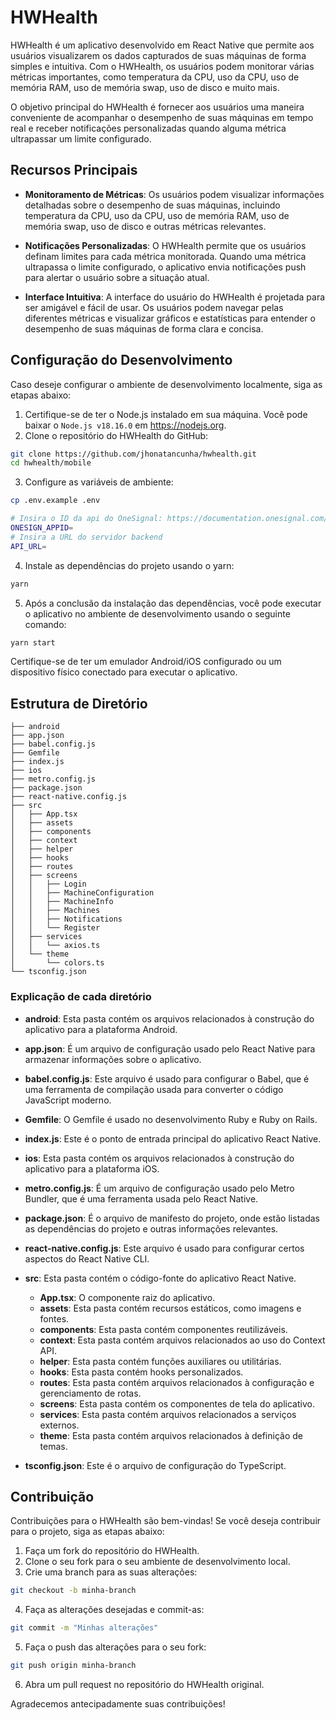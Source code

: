 # HWHealth

HWHealth é um aplicativo desenvolvido em React Native que permite aos usuários visualizarem os dados capturados de suas máquinas de forma simples e intuitiva. Com o HWHealth, os usuários podem monitorar várias métricas importantes, como temperatura da CPU, uso da CPU, uso de memória RAM, uso de memória swap, uso de disco e muito mais.

O objetivo principal do HWHealth é fornecer aos usuários uma maneira conveniente de acompanhar o desempenho de suas máquinas em tempo real e receber notificações personalizadas quando alguma métrica ultrapassar um limite configurado.

## Recursos Principais

- **Monitoramento de Métricas**: Os usuários podem visualizar informações detalhadas sobre o desempenho de suas máquinas, incluindo temperatura da CPU, uso da CPU, uso de memória RAM, uso de memória swap, uso de disco e outras métricas relevantes.

- **Notificações Personalizadas**: O HWHealth permite que os usuários definam limites para cada métrica monitorada. Quando uma métrica ultrapassa o limite configurado, o aplicativo envia notificações push para alertar o usuário sobre a situação atual.

- **Interface Intuitiva**: A interface do usuário do HWHealth é projetada para ser amigável e fácil de usar. Os usuários podem navegar pelas diferentes métricas e visualizar gráficos e estatísticas para entender o desempenho de suas máquinas de forma clara e concisa.


## Configuração do Desenvolvimento

Caso deseje configurar o ambiente de desenvolvimento localmente, siga as etapas abaixo:

1. Certifique-se de ter o Node.js instalado em sua máquina. Você pode baixar o `Node.js v18.16.0` em https://nodejs.org.
2. Clone o repositório do HWHealth do GitHub:

```bash
git clone https://github.com/jhonatancunha/hwhealth.git
cd hwhealth/mobile
```

3. Configure as variáveis de ambiente:

```bash
cp .env.example .env
```

```bash
# Insira o ID da api do OneSignal: https://documentation.onesignal.com/docs/keys-and-ids
ONESIGN_APPID=
# Insira a URL do servidor backend
API_URL=
```


4. Instale as dependências do projeto usando o yarn:

```bash
yarn
```

5. Após a conclusão da instalação das dependências, você pode executar o aplicativo no ambiente de desenvolvimento usando o seguinte comando:

```bash
yarn start
```

Certifique-se de ter um emulador Android/iOS configurado ou um dispositivo físico conectado para executar o aplicativo.


## Estrutura de Diretório

```
├── android
├── app.json
├── babel.config.js
├── Gemfile
├── index.js
├── ios
├── metro.config.js
├── package.json
├── react-native.config.js
├── src
│   ├── App.tsx
│   ├── assets
│   ├── components
│   ├── context
│   ├── helper
│   ├── hooks
│   ├── routes
│   ├── screens
│   │   ├── Login
│   │   ├── MachineConfiguration
│   │   ├── MachineInfo
│   │   ├── Machines
│   │   ├── Notifications
│   │   └── Register
│   ├── services
│   │   └── axios.ts
│   └── theme
│       └── colors.ts
└── tsconfig.json
```

### Explicação de cada diretório


- **android**: Esta pasta contém os arquivos relacionados à construção do aplicativo para a plataforma Android.
- **app.json**: É um arquivo de configuração usado pelo React Native para armazenar informações sobre o aplicativo.

- **babel.config.js**: Este arquivo é usado para configurar o Babel, que é uma ferramenta de compilação usada para converter o código JavaScript moderno.

- **Gemfile**: O Gemfile é usado no desenvolvimento Ruby e Ruby on Rails.

- **index.js**: Este é o ponto de entrada principal do aplicativo React Native.

- **ios**: Esta pasta contém os arquivos relacionados à construção do aplicativo para a plataforma iOS.

- **metro.config.js**: É um arquivo de configuração usado pelo Metro Bundler, que é uma ferramenta usada pelo React Native.

- **package.json**: É o arquivo de manifesto do projeto, onde estão listadas as dependências do projeto e outras informações relevantes.

- **react-native.config.js**: Este arquivo é usado para configurar certos aspectos do React Native CLI.

- **src**: Esta pasta contém o código-fonte do aplicativo React Native.
  - **App.tsx**: O componente raiz do aplicativo.
  - **assets**: Esta pasta contém recursos estáticos, como imagens e fontes.
  - **components**: Esta pasta contém componentes reutilizáveis.
  - **context**: Esta pasta contém arquivos relacionados ao uso do Context API.
  - **helper**: Esta pasta contém funções auxiliares ou utilitárias.
  - **hooks**: Esta pasta contém hooks personalizados.
  - **routes**: Esta pasta contém arquivos relacionados à configuração e gerenciamento de rotas.
  - **screens**: Esta pasta contém os componentes de tela do aplicativo.
  - **services**: Esta pasta contém arquivos relacionados a serviços externos.
  - **theme**: Esta pasta contém arquivos relacionados à definição de temas.

- **tsconfig.json**: Este é o arquivo de configuração do TypeScript.

## Contribuição

Contribuições para o HWHealth são bem-vindas! Se você deseja contribuir para o projeto, siga as etapas abaixo:

1. Faça um fork do repositório do HWHealth.
2. Clone o seu fork para o seu ambiente de desenvolvimento local.
3. Crie uma branch para as suas alterações:

```bash
git checkout -b minha-branch
```
4. Faça as alterações desejadas e commit-as:
   
```bash
git commit -m "Minhas alterações"
```

5. Faça o push das alterações para o seu fork:

```bash
git push origin minha-branch
```

6. Abra um pull request no repositório do HWHealth original.

Agradecemos antecipadamente suas contribuições!
